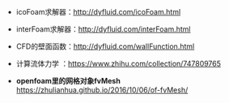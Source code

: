 - icoFoam求解器：http://dyfluid.com/icoFoam.html
- interFoam求解器：http://dyfluid.com/interFoam.html
- CFD的壁面函数：http://dyfluid.com/wallFunction.html
- 计算流体力学 ：https://www.zhihu.com/collection/747809765
  


- **openfoam里的网格对象fvMesh** https://zhulianhua.github.io/2016/10/06/of-fvMesh/